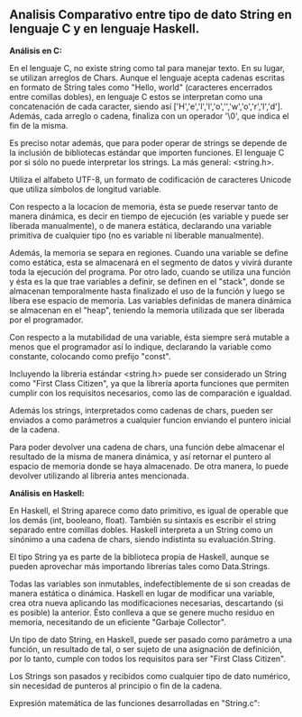 ## Analisis Comparativo entre tipo de dato String en lenguaje C y en lenguaje Haskell.

  

**Análisis en C:**

  

En el lenguaje C, no existe string como tal para manejar texto. En su lugar, se utilizan arreglos de Chars. Aunque el lenguaje acepta cadenas escritas en formato de String tales como "Hello, world" (caracteres encerrados entre comillas dobles), en lenguaje C estos se interpretan como una concatenación de cada caracter, siendo así ['H','e','l','l','o','','w','o','r','l','d']. Además, cada arreglo o cadena, finaliza con un operador '\0', que indica el fin de la misma.

  

Es preciso notar además, que para poder operar de strings se depende de la inclusión de bibliotecas estándar que importen funciones. El lenguaje C por si sólo no puede interpretar los strings. La más general: <string.h>.

  

Utiliza el alfabeto UTF-8, un formato de codificación de caracteres Unicode que utiliza símbolos de longitud variable.

  

Con respecto a la locacion de memoria, ésta se puede reservar tanto de manera dinámica, es decir en tiempo de ejecución (es variable y puede ser liberada manualmente), o de manera estática, declarando una variable primitiva de cualquier tipo (no es variable ni liberable manualmente).

Además, la memoria se separa en regiones. Cuando una variable se define como estática, esta se almacenará en el segmento de datos y vivirá durante toda la ejecución del programa. Por otro lado, cuando se utiliza una función y ésta es la que trae variables a definir, se definen en el "stack", donde se almacenan temporalmente hasta finalizado el uso de la función y luego se libera ese espacio de memoria. Las variables definidas de manera dinámica se almacenan en el "heap", teniendo la memoria utilizada que ser liberada por el programador.

  

Con respecto a la mutabilidad de una variable, ésta siempre será mutable a menos que el programador así lo indique, declarando la variable como constante, colocando como prefijo "const".

  

Incluyendo la libreria estándar <string.h> puede ser considerado un String como "First Class Citizen", ya que la librería aporta funciones que permiten cumplir con los requisitos necesarios, como las de comparación e igualdad.

Además los strings, interpretados como cadenas de chars, pueden ser enviados a como parámetros a cualquier funcion enviando el puntero inicial de la cadena.

Para poder devolver una cadena de chars, una función debe almacenar el resultado de la misma de manera dinámica, y así retornar el puntero al espacio de memoria donde se haya almacenado. De otra manera, lo puede devolver utilizando al libreria antes mencionada.

  

**Análisis en Haskell:**

  

En Haskell, el String aparece como dato primitivo, es igual de operable que los demás (int, booleano, float). También su sintaxis es escribir el string separado entre comillas dobles. Haskell interpreta a un String como un sinónimo a una cadena de chars, siendo indistinta su evaluación.String.

  

El tipo String ya es parte de la biblioteca propia de Haskell, aunque se pueden aprovechar más importando librerías tales como Data.Strings.

Todas las variables son inmutables, indefectiblemente de si son creadas de manera estática o dinámica. Haskell en lugar de modificar una variable, crea otra nueva aplicando las modificaciones necesarias, descartando (si es posible) la anterior. Ésto conlleva a que se genere mucho residuo en memoria, necesitando de un eficiente "Garbaje Collector".

  

Un tipo de dato String, en Haskell, puede ser pasado como parámetro a una función, un resultado de tal, o ser sujeto de una asignación de definición, por lo tanto, cumple con todos los requisitos para ser "First Class Citizen".

  

Los Strings son pasados y recibidos como cualquier tipo de dato numérico, sin necesidad de punteros al principio o fin de la cadena.

Expresión matemática de las funciones desarrolladas en "String.c":
